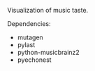 Visualization of music taste.

Dependencies:
 * mutagen
 * pylast
 * python-musicbrainz2
 * pyechonest

